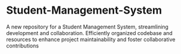 # Student-Management-System
A new repository for a Student Management System, streamlining development and collaboration. Efficiently organized codebase and resources to enhance project maintainability and foster collaborative contributions
